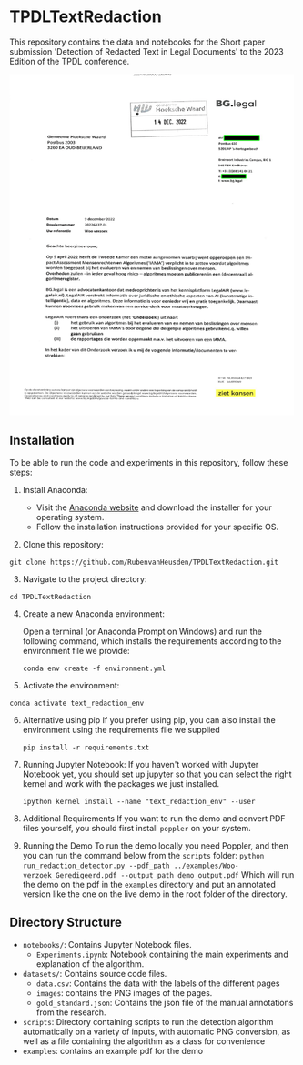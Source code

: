 # TPDLTextRedaction

This repository contains the data and notebooks for the Short paper submission 'Detection of Redacted Text in Legal Documents' to the 
2023 Edition of the TPDL conference.

<img src="examples/redaction_example.png" alt="Example of text redaction" width="500" height="600">

## Installation

To be able to run the code and experiments in this repository, follow these steps:

1. Install Anaconda: 

   - Visit the [Anaconda website](https://www.anaconda.com/products/individual) and download the installer for your operating system.
   - Follow the installation instructions provided for your specific OS.

2. Clone this repository:
```
git clone https://github.com/RubenvanHeusden/TPDLTextRedaction.git
```
3. Navigate to the project directory:
```
cd TPDLTextRedaction
```
4. Create a new Anaconda environment:

   Open a terminal (or Anaconda Prompt on Windows) and run the following command, which installs the requirements according to the environment file we provide:
   ```
   conda env create -f environment.yml
   ```
   
5. Activate the environment:
  ```
  conda activate text_redaction_env
  ```
6. Alternative using pip
   If you prefer using pip, you can also install the environment using the requirements file we supplied
   ```
   pip install -r requirements.txt
   ```
7. Running Jupyter Notebook:
   If you haven't worked with Jupyter Notebook yet, you should set up jupyter so that you can select the right kernel and work with the packages we just installed.
   ```
   ipython kernel install --name "text_redaction_env" --user
   ```
   
8. Additional Requirements
   If you want to run the demo and convert PDF files yourself, you should first install `poppler` on your system.

9. Running the Demo
   To run the demo locally you need Poppler, and then you can run the command below from the `scripts` folder:
   `python run_redaction_detector.py --pdf_path ../examples/Woo-verzoek_Geredigeerd.pdf --output_path demo_output.pdf`
   Which will run the demo on the pdf in the `examples` directory and put an annotated version like the one on the live demo in the root folder of the directory. 

## Directory Structure

- `notebooks/`: Contains Jupyter Notebook files.
    - `Experiments.ipynb`: Notebook containing the main experiments and explanation of the algorithm. 
- `datasets/`: Contains source code files.
    - `data.csv`: Contains the data with the labels of the different pages
    - `images`: contains the PNG images of the pages.
    - `gold_standard.json`: Contains the json file of the manual annotations from the research.
- `scripts`: Directory containing scripts to run the detection algorithm automatically on a variety of inputs, with automatic PNG conversion, as well as a file containing the algorithm as a class for convenience
- `examples`: contains an example pdf for the demo
